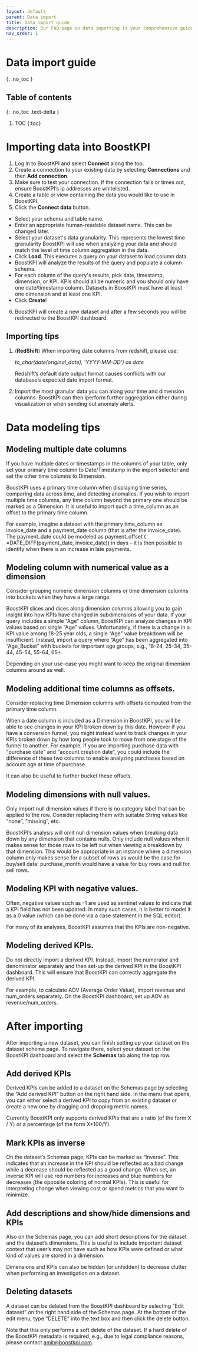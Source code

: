 ```yaml
---
layout: default
parent: Data import
title: Data import guide
description: Our FAQ page on data importing is your comprehensive guide to mastering data management within BoostKPI. Learn the ins and outs of importing data, including valuable tips and tricks. Discover how to model multiple date columns effectively, handle numerical values as dimensions, and incorporate additional time columns as offsets. Dive into techniques for modeling dimensions with null values and KPIs with negative values, and explore the art of creating derived KPIs for enhanced insights. After importing your data, explore how to add, mark, and manage KPIs, as well as fine-tune your datasets with descriptions, dimension and KPI visibility settings. When it is time to clean up, we've got you covered with instructions on deleting datasets. Elevate your data management skills with BoostKPI's data importing FAQs.
nav_order: 1
---
```


# Data import guide
{: .no_toc }

## Table of contents
{: .no_toc .text-delta }

1. TOC
{:toc}

# Importing data into BoostKPI

1. Log in to BoostKPI and select **Connect** along the top.
2. Create a connection to your existing data by selecting **Connections** and then **Add connection**.
3. Make sure to test your connection. If the connection fails or times out, ensure BoostKPI’s ip
   addresses are whitelisted.
4. Create a table or view containing the data you would like to use in BoostKPI.
5. Click the **Connect data** button.
  - Select your schema and table name.
  - Enter an appropriate human-readable dataset name. This can be changed later.
  - Select your dataset's data granularity. This represents the lowest time granularity BoostKPI will 
    use when analyzing your data and should match the level of time column aggregation in the data.
  - Click **Load**. This executes a query on your dataset to load column data.
  - BoostKPI will analyze the results of the query and populate a column schema.
  - For each column of the query's results, pick date, timestamp, dimension, or KPI. KPIs should
    all be numeric and you should only have one date/timestamp column. Datasets in BoostKPI must
    have at least one dimension and at least one KPI.
  - Click **Create**!
6. BoostKPI will create a new dataset and after a few seconds you will be redirected to the BoostKPI dashboard.

## Importing tips

1. (**RedShift**) When importing date columns from redshift, please use:

   _to_char(date(original_date), 'YYYY-MM-DD') as date_

   Redshift’s default date output format causes conflicts with our database’s expected date import
   format.

2. Import the most granular data you can along your time and dimension columns. BoostKPI can then
   iperform further aggregation either during visualization or when sending out anomaly alerts.

# Data modeling tips

## Modeling multiple date columns

If you have multiple dates or timestamps in the columns of your table, only set your primary
time column to Date/Timestamp in the import selector and set the other time columns to Dimension.

BoostKPI uses a primary time column when displaying time series, comparing data across time, and
detecting anomalies. If you wish to import multiple time columns, any time column beyond the primary
one should be marked as a Dimension. It is useful to import such a time_column as an offset to the
primary time column.

For example, imagine a dataset with the primary time_column as invoice_date and a payment_date
column (that is after the invoice_date). The payment_date could be modeled as payment_offset (
=DATE_DIFF(payment_date, invoice_date)) in days – it is then possible to identify when there is an
increase in late payments.

## Modeling column with numerical value as a dimension

Consider grouping numeric dimension columns or time dimension columns into buckets when they have a
large range.

BoostKPI slices and dices along dimension columns allowing you to gain insight into how KPIs have
changed in subdimensions of your data. If your query includes a simple “Age” column, BoostKPI can
analyze changes in KPI values based on single “Age” values. Unfortunately, if there is a change in a
KPI value among 18-25 year olds, a single “Age” value breakdown will be insufficient. Instead,
import a query where “Age” has been aggregated into “Age_Bucket” with buckets for important age
groups, e.g., 18-24, 25-34, 35-44, 45-54, 55-64, 65+.

Depending on your use-case you might want to keep the original dimension columns around as well.

## Modeling additional time columns as offsets.

Consider replacing time Dimension columns with offsets computed from the primary time column.

When a date column is included as a Dimension in BoostKPI, you will be able to see changes in your
KPI broken down by this date. However if you have a conversion funnel, you might instead want to
track changes in your KPIs broken down by how long people took to move from one stage of the funnel
to another. For example, if you are importing purchase data with “purchase date” and “account
creation date”, you could include the difference of these two columns to enable analyzing purchases
based on account age at time of purchase.

It can also be useful to further bucket these offsets.

## Modeling dimensions with null values.

Only import null dimension values if there is no category label that can be applied to the row.
Consider replacing them with suitable String values like “none”, “missing”, etc.

BoostKPI’s analysis will omit null dimension values when breaking data down by any dimension that
contains nulls. Only include null values when it makes sense for those rows to be left out when
viewing a breakdown by that dimension. This would be appropriate in an instance where a dimension
column only makes sense for a subset of rows as would be the case for buy/sell data: purchase_month
would have a value for buy rows and null for sell rows.

## Modeling KPI with negative values.

Often, negative values such as -1 are used as sentinel values to indicate that a KPI field has not
been updated. In many such cases, it is better to model it as a 0 value (which can be done via a
case statement in the SQL editor).

For many of its analyses, BoostKPI assumes that the KPIs are non-negative.

## Modeling derived KPIs.

Do not directly import a derived KPI. Instead, import the numerator and denominator separately and
then set-up the derived KPI in the BoostKPI dashboard. This will ensure that BoostKPI can correctly
aggregate the derived KPI.

For example, to calculate AOV (Average Order Value), import revenue and num_orders separately. On
the BoostKPI dashboard, set up AOV as revenue/num_orders.

# After importing

After importing a new dataset, you can finish setting up your dataset on the dataset schema page. 
To navigate there, select your dataset on the BoostKPI dashboard and select the **Schemas** tab along 
the top row.

## Add derived KPIs

Derived KPIs can be added to a dataset on the Schemas page by selecting the “Add derived KPI” button
on the right hand side. In the menu that opens, you can either select a derived KPI to copy from an
existing dataset or create a new one by dragging and dropping metric names.

Currently BoostKPI only supports derived KPIs that are a ratio (of the form X / Y) or a percentage (of the form X*100/Y).

## Mark KPIs as inverse

On the dataset’s Schemas page, KPIs can be marked as “Inverse”. This indicates that an increase in
the KPI should be reflected as a bad change while a decrease should be reflected as a good change.
When set, an inverse KPI will use red numbers for increases and blue numbers for decreases (the
opposite coloring of normal KPIs). This is useful for interpreting change when viewing cost or spend
metrics that you want to minimize.

## Add descriptions and show/hide dimensions and KPIs

Also on the Schemas page, you can add short descriptions for the dataset and the dataset’s
dimensions. This is useful to include important dataset context that user’s may not have such as how
KPIs were defined or what kind of values are stored in a dimension.

Dimensions and KPIs can also be hidden (or unhidden) to decrease clutter when performing an
investigation on a dataset.

## Deleting datasets

A dataset can be deleted from the BoostKPI dashboard by selecting “Edit dataset” on the right hand
side of the Schemas page. At the bottom of the edit menu, type “DELETE” into the text box and then
click the delete button.

Note that this only performs a soft delete of the dataset. If a hard delete of the BoostKPI metadata is required,
e.g., due to legal compliance reasons, please contact amit@boostkpi.com.

